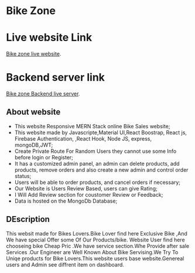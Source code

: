 # Bike Zone

# Live website  Link
 [Bike zone live website](https://bike-zone-96f80.web.app).

# Backend server link
 [Bike zone Backend live server](https://desolate-ridge-72025.herokuapp.com/).


## About website
* This website Responsive MERN Stack online Bike Sales website;
* This website made by Javascripte,Material UI,React Boostrap, React js, Firebase Authentication, ,React Hook, Node JS, express, mongoDB,JWT;
* Create Private Route For Random Users they cannot use some Info before login or Register;
* It has a customized admin panel, an admin can delete products, add products, remove orders and also create a new admin and control order status;
* Users will be able to order products, and cancel orders if necessary;
* Our Website is Users Review Based, users can give Rating;
* I Will Add Review section for coustomer Review or Feedback;
* Data is hosted on the MongoDb Database;

## DEscription
This websit made for Bikes Lovers.Bike Lover find here Exclusive Bike ,And We have special Offer some Of Our Products/bike. Website User find here chooseing bike Cheap Pric .We have service section.Whe Provide after sale Services .Our Engineer are Well Known About Bike Servising.We Try To Uniqe products for Bike Lovers.This website users base website.Genereal users and Admin see diffrent item on dashboard.



